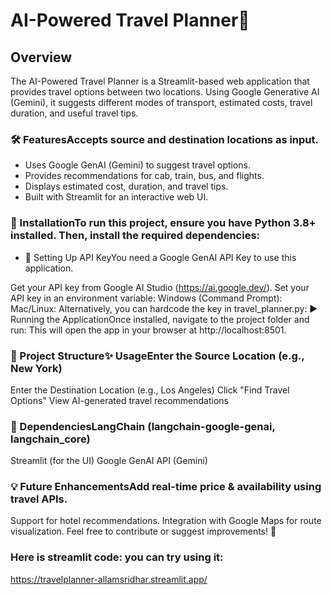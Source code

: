 # AI-Powered Travel Planner🚀
## Overview
The AI-Powered Travel Planner is a Streamlit-based web application that provides travel options between two locations. 
Using Google Generative AI (Gemini), it suggests different modes of transport, estimated costs, travel duration, and useful travel tips.

### 🛠 FeaturesAccepts source and destination locations as input.
- Uses Google GenAI (Gemini) to suggest travel options.
- Provides recommendations for cab, train, bus, and flights.
- Displays estimated cost, duration, and travel tips.
- Built with Streamlit for an interactive web UI.

### 📌 InstallationTo run this project, ensure you have Python 3.8+ installed. Then, install the required dependencies:
- 🔑 Setting Up API KeyYou need a Google GenAI API Key to use this application.


Get your API key from Google AI Studio (https://ai.google.dev/).
Set your API key in an environment variable:
Windows (Command Prompt):
Mac/Linux:
Alternatively, you can hardcode the key in travel_planner.py:
▶️ Running the ApplicationOnce installed, navigate to the project folder and run:
This will open the app in your browser at http://localhost:8501.


### 📂 Project Structure✨ UsageEnter the Source Location (e.g., New York)
Enter the Destination Location (e.g., Los Angeles)
Click "Find Travel Options"
View AI-generated travel recommendations

### 📌 DependenciesLangChain (langchain-google-genai, langchain_core)
Streamlit (for the UI)
Google GenAI API (Gemini)

### 💡 Future EnhancementsAdd real-time price & availability using travel APIs.
Support for hotel recommendations.
Integration with Google Maps for route visualization.
Feel free to contribute or suggest improvements! 🚀

### Here is streamlit code: you can try using it:
https://travelplanner-allamsridhar.streamlit.app/
